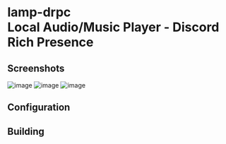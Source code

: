 # lamp-drpc<br> Local Audio/Music Player - Discord Rich Presence

## Screenshots
![image](https://github.com/user-attachments/assets/6389cef5-d3ef-4102-8211-f0f8804bae44) ![image](https://github.com/user-attachments/assets/2a6bdf5d-8fa4-4945-a828-3351f9d5f048) 
![image](https://github.com/user-attachments/assets/da365727-a059-4b00-ab76-f51c3a141093)



## Configuration

## Building
